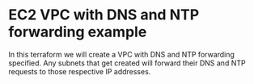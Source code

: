 # EC2 VPC with DNS and NTP forwarding example
In this terraform we will create a VPC with DNS and NTP forwarding specified. Any subnets that get created will forward their DNS and NTP requests to those respective IP addresses. 